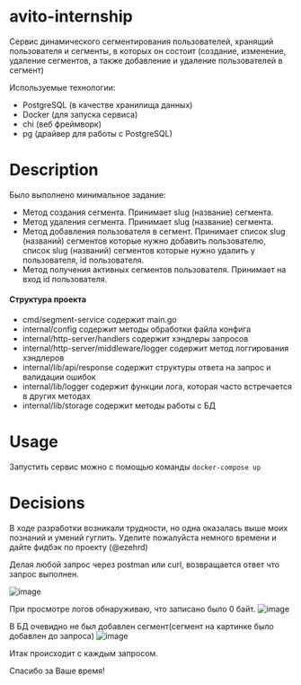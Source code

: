 # avito-internship

Сервис динамического сегментирования пользователей, хранящий пользователя и сегменты, в которых он состоит (создание, изменение, удаление сегментов, а также добавление и удаление пользователей в сегмент)

Используемые технологии:
- PostgreSQL (в качестве хранилища данных)
- Docker (для запуска сервиса)
- chi (веб фреймворк)
- pg (драйвер для работы с PostgreSQL)

# Description
Было выполнено минимальное задание:
- Метод создания сегмента. Принимает slug (название) сегмента.
- Метод удаления сегмента. Принимает slug (название) сегмента.
- Метод добавления пользователя в сегмент. Принимает список slug (названий) сегментов которые нужно добавить пользователю, список slug (названий) сегментов которые нужно удалить у пользователя, id пользователя.
- Метод получения активных сегментов пользователя. Принимает на вход id пользователя.


#### Структура проекта
- cmd/segment-service содержит main.go
- internal/config содержит методы обработки файла конфига
- internal/http-server/handlers содержит хэндлеры запросов
- internal/http-server/middleware/logger содержит метод логгирования хэндлеров
- internal/lib/api/response содержит структуры ответа на запрос и валидации ошибок
- internal/lib/logger содержит функции лога, которая часто встречается в других методах
- internal/lib/storage содержит методы работы с БД


# Usage

Запустить сервис можно с помощью команды `docker-compose up`

# Decisions <a name="decisions"></a>

В ходе разработки возникали трудности, но одна оказалась выше моих познаний и умений гуглить. Уделите пожалуйста немного времени и дайте фидбэк по проекту (@ezehrd)

Делая любой запрос через postman или curl, возвращается ответ что запрос выполнен. 

![image](https://github.com/dertovich/avito-internship/assets/86295099/53512237-ac5b-486c-bfa2-0fcf11d1fff6)

При просмотре логов обнаруживаю, что записано было 0 байт.
![image](https://github.com/dertovich/avito-internship/assets/86295099/4e80782a-8101-4571-ba82-796a421f72a0)

В БД очевидно не был добавлен сегмент(сегмент на картинке было добавлен до запроса)
![image](https://github.com/dertovich/avito-internship/assets/86295099/06e2ace1-f779-47ee-906e-7d800eed492d)

Итак происходит с каждым запросом. 

Спасибо за Ваше время!
